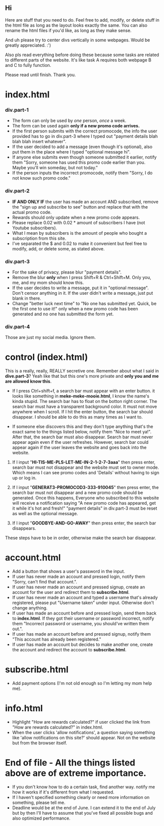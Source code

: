 ## Hi
Here are stuff that you need to do. Feel free to add, modify, or delete stuff in the html file as long as the layout looks exactly the same.
You can also rename the html files if you'd like, as long as they make sense.

And uh please try to center divs vertically in some webpages. Would be greatly appreciated. :')

Also pls read everything before doing these because some tasks are related to different parts of the website.
It's like task A requires both webpage B and C to fully function.

Please read until finish. Thank you.

# index.html
### div.part-1
- The form can only be used by *one* person, *once* a week.
- The form can be used again **only if a new promo code arrives.**
- If the first person submits with the correct promocode, the info the user provided has to go in div.part-3 where I typed out "payment details blah blah blah insert whatever".
- If the user decided to add a message (even though it's optional), also put them in the place where I typed "optional message hi".
- If anyone else submits even though someone submitted it earlier, notify them "Sorry, someone has used this promo code earlier than you. Maybe you'll win someday, but not today."
- If the person inputs the incorrect promocode, notify them "Sorry, I do not know such promo code."

### div.part-2
- **IF AND ONLY IF** the user has made an account AND subscribed, remove the "sign up and subscribe to see" button and replace that with the actual promo code.
- Rewards should only update when a new promo code appears.
- Please replace 0.02 with 0.02 * amount of subscribers I have (not Youtube subscribers).
- What I mean by subscribers is the amount of people who bought a subscription from this site.
- I've separated the $ and 0.02 to make it convenient but feel free to modify, add, or delete some, as stated above.

### div.part-3
- For the sake of privacy, please blur "payment details".
- Remove the blur **only** when I press Shift+R & Ctrl+Shift+M. Only you, me, and my mom should know this.
- If the user decides to write a message, put it in "optional message". Don't censor anything in it. If the user didn't write a message, just put blank in there.
- Change "better luck next time" to "No one has submitted yet. Quick, be the first one to use it!" only when a new promo code has been generated and no one has submitted the form yet.

### div.part-4
Those are just my social media. Ignore them.

# control (index.html)
This is a really, really, REALLY secretive one. Remember about what I said in **dive.part-3**? Yeah like that but this one's more private and **only you and me are allowed know this**.

- If I press Ctrl+shift+f, a search bar must appear with an enter button. it looks like something in **meke-meke-mooie.html**, I know the name's kinda stupid.
The search bar has to float on the botton right corner.
The search bar must have a transparent background color.
It must not move anywhere when I scroll.
If I hit the enter button, the search bar should disappear.
I should be able to do this as many times as I want to.

- If someone else discovers this and they don't type anything that's the exact same to the things listed below, notify them "Nice to meet ya!".
After that, the search bar must also disappear.
Search bar must never appear again even if the user refreshes.
However, search bar could appear again if the user leaves the website and goes back into the website. 

1. If I input "**HI-TIS-ME-PLS-LET-ME-IN-2-1-2-7-3aaa**" then press enter, search bar must not disappear and the website must set to owner mode.
Which means I can see promo codes and 'Details' without having to sign up or log in.

2. If I input "**GENERAT3-PROMOCOD3-333-910045**" then press enter, the search bar must not disappear and a new promo code should be generated.
Once this happens, Everyone who subscribed to this website will receive a notification saying "A new promo code has appeared, get it while it's hot and fresh!"
"payment details" in div.part-3 must be reset as well as the optional message.

3. If I input "**GOODBYE-AND-GO-AWAY**" then press enter, the search bar disappears.

These steps have to be in order, otherwise make the search bar disappear.

# account.html 
- Add a button that shows a user's password in the input.
- If user has never made an account and pressed login, notify them "Sorry, can't find that account.".
- If user has never made an account and pressed signup, create an account for the user and redirect them to **subscribe.html**.
- If user has never made an account and typed a username that's already registered, please put "Username taken" under input. Otherwise don't change anything. 
- If user has made an account before and pressed login, send them back to **index.html**. If they got their username or password incorrect, notify them "Incorrect password or username, you should've written them out.".
- If user has made an account before and pressed signup, notify them "This account has already been registered."
- If user has made an account but decides to make another one, create the account and redirect the account to **subscribe.html**.

# subscribe.html
- Add payment options (I'm not old enough so I'm letting my mom help me).

# info.html
- Highlight "How are rewards calculated?" if user clicked the link from "How are rewards calculated?" in index.html.
- When the user clicks 'allow notifications', a question saying something like 'allow notifications on this site?' should appear. Not on the website but from the browser itself.

# End of file - All the things listed above are of extreme importance.
- If you don't know how to do a certain task, find another way. notify me how it works if it's different from what I requested.
- If I haven't specified something clearly or need more information on something, please tell me.
- Deadline would be at the end of June. I can extend it to the end of July but by then I'll have to assume that you've fixed all possible bugs and also optimized performance.
